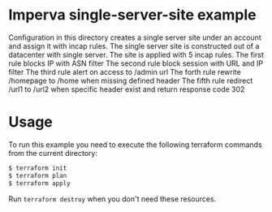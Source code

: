 # Imperva single-server-site example

Configuration in this directory creates a single server site under an account and assign it with incap rules.
The single server site is constructed out of a datacenter with single server.
The site is applied with 5 incap rules.
The first rule blocks IP with ASN filter
The second rule block session with URL and IP filter
The third rule alert on access to /admin url
The forth rule rewrite /homepage to /home when missing defined header
The fifth rule redirect /url1 to /url2 when specific header exist and return response code 302

# Usage

To run this example you need to execute the following terraform commands from the current directory:

```bash
$ terraform init
$ terraform plan
$ terraform apply
```

Run `terraform destroy` when you don't need these resources.